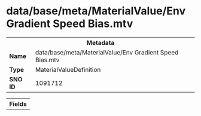 <h1>data/base/meta/MaterialValue/Env Gradient Speed Bias.mtv</h1><table><tr><th colspan="100%">Metadata</th></tr><tr><td><b>Name</b></td><td>data/base/meta/MaterialValue/Env Gradient Speed Bias.mtv</td></tr><tr><td><b>Type</b></td><td>MaterialValueDefinition</td></tr><tr><td><b>SNO ID</b></td><td>1091712</td></tr></table>

<table><tr><th colspan="100%">Fields</th></tr></table>

